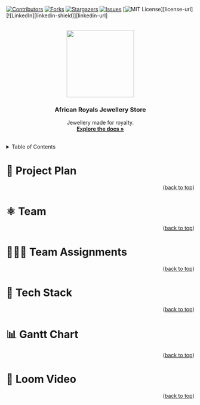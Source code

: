 <a id="readme-top"></a>

[![Contributors][contributors-shield]][contributors-url]
[![Forks][forks-shield]][forks-url]
[![Stargazers][stars-shield]][stars-url]
[![Issues][issues-shield]][issues-url]
[![MIT License][license-shield]][license-url]
[![LinkedIn][linkedin-shield]][linkedin-url]


<br />
<div align="center">
  <a href="https://github.com/Meghanmalange/swe-3313-fall-2025-team-01">
    <img src="images/pwdgenerator.png" width="180" height="180"/>
  </a>

  <h3 align="center">African Royals Jewellery Store</h3>

  <p align="center">
    Jewellery made for royalty.
    <br />
    <a href="https://github.com/Meghanmalange/swe-3313-fall-2025-team-01"><strong>Explore the docs »</strong></a>
    <br />
    <br />
  </p>
</div>


<!-- TABLE OF CONTENTS -->
<details>
  <summary>Table of Contents</summary>
  <ol>
    <li><a href="#project-plan">Project Plan</a></li>
    <li><a href="#Team"></a>Team</li>
    <li><a href="#team-assignments">Team Assignmment</a></li>
    <li><a href="#tech-stack">Tech Stack</a></li>
    <li><a href="#gantt-chart">Gantt Chart</a></li>
    <li><a href="#loom-video">Loom Video</a></li>
  </ol>
</details>


# :book: Project Plan


<p align="right">(<a href="#readme-top">back to top</a>)</p>


# :atom_symbol: Team


<p align="right">(<a href="#readme-top">back to top</a>)</p>


# :people_holding_hands: Team Assignments

<p align="right">(<a href="#readme-top">back to top</a>)</p>


# :link: Tech Stack


<p align="right">(<a href="#readme-top">back to top</a>)</p>



# :bar_chart: Gantt Chart


<p align="right">(<a href="#readme-top">back to top</a>)</p>


# :wheel: Loom Video

<p align="right">(<a href="#readme-top">back to top</a>)</p>


<!-- MARKDOWN LINKS & IMAGES -->
<!-- https://www.markdownguide.org/basic-syntax/#reference-style-links -->
[contributors-shield]: https://img.shields.io/github/contributors/douglasjnr/password-generator.svg?style=for-the-badge
[contributors-url]: https://github.com/douglasjnr/password-generator/graphs/contributors
[forks-shield]: https://img.shields.io/github/forks/douglasjnr/password-generator.svg?style=for-the-badge
[forks-url]: https://github.com/douglasjnr/password-generator/network/members
[stars-shield]: https://img.shields.io/github/stars/douglasjnr/password-generator.svg?style=for-the-badge
[stars-url]: https://github.com/douglasjnr/password-generator/stargazers
[issues-shield]: https://img.shields.io/github/issues/douglasjnr/password-generator.svg?style=for-the-badge
[issues-url]: https://github.com/douglasjnr/password-generator/issues
[license-shield]: https://img.shields.io/github/license/douglasjnr/password-generator.svg?style=for-the-badge
